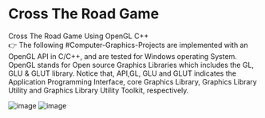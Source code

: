 # Cross The Road Game
 Cross The Road Game Using OpenGL C++ <br>
 👉 The following #Computer-Graphics-Projects are implemented with an OpenGL API in C/C++, and are tested for Windows operating System. OpenGL stands for Open source Graphics Libraries which includes the GL, GLU & GLUT library. Notice that, API,GL, GLU and GLUT indicates the Application Programming Interface, core Graphics Library, Graphics Library Utility and Graphics Library Utility Toolkit, respectively.
 
 
![image](https://user-images.githubusercontent.com/77213993/169667406-2058360e-223e-4b13-9b85-3d5099b2266e.png)
![image](https://user-images.githubusercontent.com/77213993/169667408-4e0e1aee-0e00-46b8-ac38-3156fc6e9243.png)
